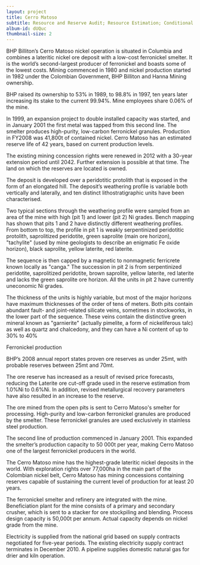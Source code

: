 ```yaml
---
layout: project
title: Cerro Matoso 
subtitle: Resource and Reserve Audit; Resource Estimation; Conditional Simulations; Selectivity Studies
album-id: dUQuc
thumbnail-size: 2
---
```


BHP Billiton’s Cerro Matoso nickel operation is situated in Columbia and
combines a lateritic nickel ore deposit with a low-cost ferronickel
smelter. It is the world’s second-largest producer of ferronickel and
boasts some of the lowest costs. Mining commenced in 1980 and nickel
production started in 1982 under the Colombian Government, BHP Billiton
and Hanna Mining ownership.

BHP raised its ownership to 53% in 1989, to 98.8% in 1997, ten years
later increasing its stake to the current 99.94%. Mine employees share
0.06% of the mine.

In 1999, an expansion project to double installed capacity was started,
and in January 2001 the first metal was tapped from this second line.
The smelter produces high-purity, low-carbon ferronickel granules.
Production in FY2008 was 41,800t of contained nickel. Cerro Matoso has
an estimated reserve life of 42 years, based on current production
levels.

The existing mining concession rights were renewed in 2012 with a
30-year extension period until 2042. Further extension is possible at
that time. The land on which the reserves are located is owned.

The deposit is developed over a peridotitic protolith that is exposed in
the form of an elongated hill. The deposit’s weathering profile is
variable both vertically and laterally, and ten distinct
lithostratigraphic units have been characterised.

Two typical sections through the weathering profile were sampled from an
area of the mine with high (pit 1) and lower (pit 2) Ni grades. Bench
mapping has shown that pits 1 and 2 have distinctly different weathering
profiles. From bottom to top, the profile in pit 1 is weakly
serpentinized peridotitic protolith, saprolitized peridotite, green
saprolite (main ore horizon), "tachylite" (used by mine geologists to
describe an enigmatic Fe oxide horizon), black saprolite, yellow
laterite, red laterite.

The sequence is then capped by a magnetic to nonmagnetic ferricrete
known locally as "canga." The succession in pit 2 is from serpentinized
peridotite, saprolitized peridotite, brown saprolite, yellow laterite,
red laterite and lacks the green saprolite ore horizon. All the units in
pit 2 have currently uneconomic Ni grades.

The thickness of the units is highly variable, but most of the major
horizons have maximum thicknesses of the order of tens of meters. Both
pits contain abundant fault- and joint-related silicate veins, sometimes
in stockworks, in the lower part of the sequence. These veins contain
the distinctive green mineral known as "garnierite" (actually pimelite,
a form of nickeliferous talc) as well as quartz and chalcedony, and they
can have a Ni content of up to 30% to 40%

Ferronickel production

BHP’s 2008 annual report states proven ore reserves as under 25mt, with
probable reserves between 25mt and 70mt.

The ore reserve has increased as a result of revised price forecasts,
reducing the Laterite ore cut-off grade used in the reserve estimation
from 1.0%Ni to 0.6%Ni. In addition, revised metallurgical recovery
parameters have also resulted in an increase to the reserve.

The ore mined from the open pits is sent to Cerro Matoso's smelter for
processing. High-purity and low-carbon ferronickel granules are produced
by the smelter. These ferronickel granules are used exclusively in
stainless steel production.

The second line of production commenced in January 2001. This expanded
the smelter’s production capacity to 50 000t per year, making Cerro
Matoso one of the largest ferronickel producers in the world.

The Cerro Matoso mine has the highest-grade lateritic nickel deposits in
the world. With exploration rights over 77,000ha in the main part of the
Colombian nickel belt, Cerro Matoso has mining concessions containing
reserves capable of sustaining the current level of production for at
least 20 years.

The ferronickel smelter and refinery are integrated with the mine.
Beneficiation plant for the mine consists of a primary and secondary
crusher, which is sent to a stacker for ore stockpiling and blending.
Process design capacity is 50,000t per annum. Actual capacity depends on
nickel grade from the mine.

Electricity is supplied from the national grid based on supply contracts
negotiated for five-year periods. The existing electricity supply
contract terminates in December 2010. A pipeline supplies domestic
natural gas for drier and kiln operation.
